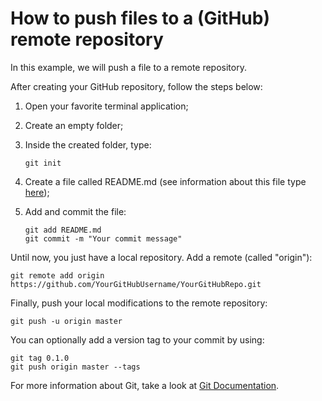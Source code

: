 # How to push files to a (GitHub) remote repository

In this example, we will push a file to a remote repository.

After creating your GitHub repository, follow the steps below:

1. Open your favorite terminal application;
2. Create an empty folder;
3. Inside the created folder, type:

    ```
    git init
    ```
    
4. Create a file called README.md (see information about this file type
[here](https://help.github.com/articles/markdown-basics/));
5. Add and commit the file:

    ```
    git add README.md
    git commit -m "Your commit message"
    ```
    
Until now, you just have a local repository. Add a remote (called "origin"):

```
git remote add origin https://github.com/YourGitHubUsername/YourGitHubRepo.git
```

Finally, push your local modifications to the remote repository:

```
git push -u origin master
```

You can optionally add a version tag to your commit by using:

```
git tag 0.1.0
git push origin master --tags
```

For more information about Git, take a look at
[Git Documentation](http://git-scm.com/doc).

